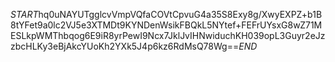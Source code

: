 $START$hq0uNAYUTgglcvVmpVQfaCOVtCpvuG4a35S8Exy8g/XwyEXPZ+b1B8tYFet9a0lc2VJ5e3XTMDt9KYNDenWsikFBQkL5NYtef+FEFrUYsxG8wZ71MESLkpWMThbqog6E9iR8yrPewI9Ncx7JklJvIHNwiduchKH039opL3Guyr2eJzzbcHLKy3eBjAkcYUoKh2YXk5J4p6kz6RdMsQ78Wg==$END$